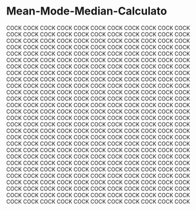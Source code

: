 # Mean-Mode-Median-Calculato
COCK COCK COCK COCK COCK COCK COCK COCK COCK COCK COCK COCK COCK COCK COCK COCK COCK COCK COCK COCK COCK COCK COCK COCK COCK COCK COCK COCK COCK COCK COCK COCK COCK COCK COCK COCK COCK COCK COCK COCK COCK COCK COCK COCK COCK COCK COCK COCK COCK COCK COCK COCK COCK COCK COCK COCK COCK COCK COCK COCK COCK COCK COCK COCK COCK COCK COCK COCK COCK COCK COCK COCK COCK COCK COCK COCK COCK COCK COCK COCK COCK COCK COCK COCK COCK COCK COCK COCK COCK COCK COCK COCK COCK COCK COCK COCK COCK COCK COCK COCK COCK COCK COCK COCK COCK COCK COCK COCK COCK COCK COCK COCK COCK COCK COCK COCK COCK COCK COCK COCK COCK COCK COCK COCK COCK COCK COCK COCK COCK COCK COCK COCK COCK COCK COCK COCK COCK COCK COCK COCK COCK COCK COCK 
COCK COCK COCK COCK COCK COCK COCK COCK COCK COCK COCK COCK COCK COCK COCK COCK COCK COCK COCK COCK COCK COCK COCK COCK COCK COCK COCK COCK COCK COCK COCK COCK COCK COCK COCK COCK COCK COCK COCK COCK COCK COCK COCK COCK COCK COCK COCK COCK COCK COCK COCK COCK COCK COCK COCK COCK COCK COCK COCK COCK COCK COCK COCK COCK COCK COCK COCK COCK COCK COCK COCK COCK COCK COCK COCK COCK COCK COCK COCK COCK COCK COCK COCK COCK COCK COCK COCK COCK COCK COCK COCK COCK COCK COCK COCK COCK COCK COCK COCK 
COCK COCK COCK COCK COCK COCK COCK COCK COCK COCK COCK COCK COCK COCK COCK COCK COCK COCK COCK COCK COCK COCK COCK COCK COCK COCK COCK COCK COCK COCK COCK COCK COCK 
COCK COCK COCK COCK COCK COCK COCK COCK COCK COCK COCK COCK COCK COCK COCK COCK COCK COCK COCK COCK COCK COCK 
COCK COCK COCK COCK COCK COCK COCK COCK COCK COCK COCK 
